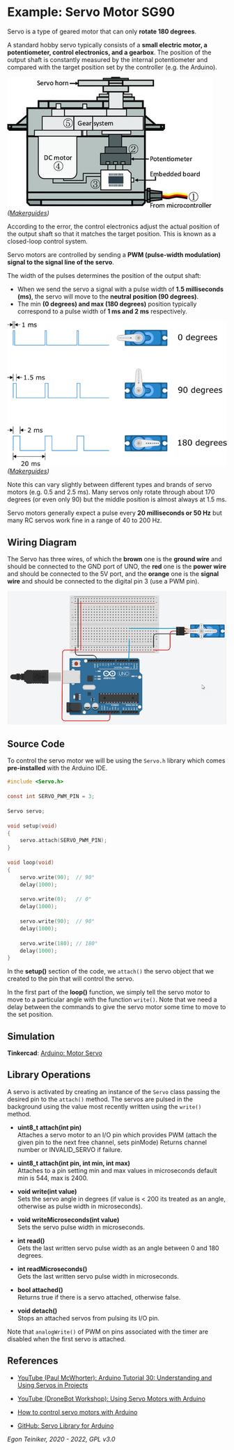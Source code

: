 # Example: Servo Motor SG90

Servo is a type of geared motor that can only **rotate 180 degrees**. 

A standard hobby servo typically consists of a **small electric motor, a potentiometer, control electronics, and a gearbox**. 
The position of the output shaft is constantly measured by the internal potentiometer and compared with the target position 
set by the controller (e.g. the Arduino).

![Servo Motor](ServoConcept.jpg)
_([Makerguides](https://www.makerguides.com/servo-arduino-tutorial/))_

According to the error, the control electronics adjust the actual position of the output shaft so that it matches the 
target position. This is known as a closed-loop control system.

Servo motors are controlled by sending a **PWM (pulse-width modulation) signal to the signal line of the servo**. 

The width of the pulses determines the position of the output shaft:
* When we send the servo a signal with a pulse width of **1.5 milliseconds (ms)**, 
    the servo will move to the **neutral position (90 degrees)**. 
* The min **(0 degrees) and max (180 degrees)** position typically correspond to a pulse width of **1 ms and 2 ms** respectively. 

![Servo Motor](ServoControl.png)
_([Makerguides](https://www.makerguides.com/servo-arduino-tutorial/))_

Note this can vary slightly between different types and brands of servo motors (e.g. 0.5 and 2.5 ms). Many servos only rotate through about 170 degrees (or even only 90) but the middle position is almost always at 1.5 ms.

Servo motors generally expect a pulse every **20 milliseconds or 50 Hz** but many RC servos work fine in a range of 40 to 200 Hz.

## Wiring Diagram 

The Servo has three wires, of which the **brown** one is the **ground wire** and should be connected to the 
GND port of UNO, the **red** one is the **power wire** and should be connected to the 5V port, and the 
**orange** one is the **signal wire** and should be connected to the digital pin 3 (use a PWM pin).

![Servo Motor](SG90-Servo.png)


## Source Code

To control the servo motor we will be using the `Servo.h` library which comes **pre-installed** with the Arduino IDE.

```C
#include <Servo.h>

const int SERVO_PWM_PIN = 3;

Servo servo;

void setup(void)
{
    servo.attach(SERVO_PWM_PIN); 
} 

void loop(void)
{
    servo.write(90);  // 90°
    delay(1000);

    servo.write(0);   // 0°
    delay(1000);

    servo.write(90);  // 90°
    delay(1000);

    servo.write(180); // 180°
    delay(1000);
}
```
In the **setup()** section of the code, we `attach()` the servo object that we created to the pin that will control the servo. 

In the first part of the **loop()** function, we simply tell the servo motor to move to a particular angle with the 
function `write()`. 
Note that we need a delay between the commands to give the servo motor some time to move to the set position.


## Simulation

**Tinkercad**: [Arduino: Motor Servo](https://www.tinkercad.com/things/0q3C1mj7NeS) 


## Library Operations

A servo is activated by creating an instance of the `Servo` class passing the desired pin to the `attach()` method.
The servos are pulsed in the background using the value most recently written using the `write()` method.

*  **uint8_t attach(int pin)**\
    Attaches a servo motor to an I/O pin which provides PWM (attach the given pin to the next free channel, sets pinMode)
    Returns channel number or INVALID_SERVO if failure.

* **uint8_t attach(int pin, int min, int max)**\
    Attaches to a pin setting min and max values in microseconds default min is 544, max is 2400. 

*  **void write(int value)**\
    Sets the servo angle in degrees (if value is < 200 its treated as an angle, otherwise as pulse width in microseconds).

* **void writeMicroseconds(int value)**\
    Sets the servo pulse width in microseconds. 

* **int read()**\
    Gets the last written servo pulse width as an angle between 0 and 180 degrees. 

* **int readMicroseconds()**\
    Gets the last written servo pulse width in microseconds. 

* **bool attached()**\
    Returns true if there is a servo attached, otherwise false. 

* **void detach()**\
    Stops an attached servos from pulsing its I/O pin. 

Note that `analogWrite()` of PWM on pins associated with the timer are disabled when the first servo is attached.


## References
* [YouTube (Paul McWhorter): Arduino Tutorial 30: Understanding and Using Servos in Projects](https://youtu.be/aFHu65LiFok)
* [YouTube (DroneBot Workshop): Using Servo Motors with Arduino](https://youtu.be/kUHmYKWwuWs)
* [How to control servo motors with Arduino](https://www.makerguides.com/servo-arduino-tutorial/)

* [GitHub: Servo Library for Arduino](https://github.com/arduino-libraries/Servo)


*Egon Teiniker, 2020 - 2022, GPL v3.0*

